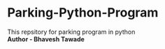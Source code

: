 # Parking-Python-Program
This repsitory for parking program in python
<br>
<b>Author - Bhavesh Tawade
